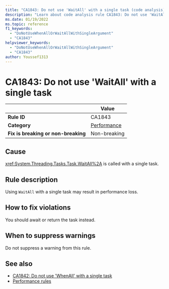 ```yaml
---
title: "CA1843: Do not use 'WaitAll' with a single task (code analysis)"
description: "Learn about code analysis rule CA1843: Do not use 'WaitAll' with a single task"
ms.date: 01/19/2022
ms.topic: reference
f1_keywords:
  - "DoNotUseWhenAllOrWaitAllWithSingleArgument"
  - "CA1843"
helpviewer_keywords:
  - "DoNotUseWhenAllOrWaitAllWithSingleArgument"
  - "CA1843"
author: Youssef1313
---
```

# CA1843: Do not use 'WaitAll' with a single task

| | Value |
|-|-|
| **Rule ID** |CA1843|
| **Category** |[Performance](performance-warnings.md)|
| **Fix is breaking or non-breaking** |Non-breaking|

## Cause

<xref:System.Threading.Tasks.Task.WaitAll%2A> is called with a single task.

## Rule description

Using `WaitAll` with a single task may result in performance loss.

## How to fix violations

You should await or return the task instead.

## When to suppress warnings

Do not suppress a warning from this rule.

## See also

- [CA1842: Do not use 'WhenAll' with a single task](ca1842.md)
- [Performance rules](performance-warnings.md)

